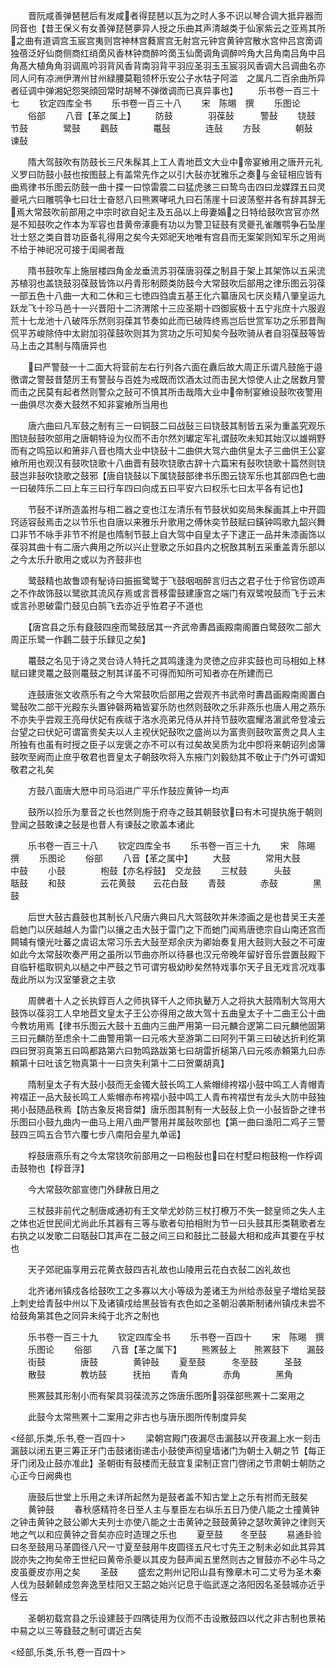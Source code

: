 <!-- { "loadSidebar": true } -->
　　晋阮咸善弹琶琶后有发咸者得琵琶以瓦为之时人多不识以琴合调大抵异器而同音也【昔王保义有女善弹琵琶夣异人授之乐曲其声清越类于仙家紫云之亚焉其所之曲有道调宫玉宸宫夷则宫神林宫蕤賔宫无射宫元钟宫黄钟宫散水宫仲吕宫啇调独蓓泛好仙商侧商红绡啇风香林钟商醉吟啇玉仙啇调角调醉吟角大吕角南吕角中吕角髙大植角角羽调鳯吟羽背风香背南羽背平羽应圣羽玉玉宸羽风香调大吕调曲名亦同人问有凉洲伊渭州甘州緑腰莫靻领杯乐安公子水牯子阿滥　之属凡二百余曲所异者征调中弹湘妃怨哭顔回常时胡琴不弹徴调而已真异事也】
　　乐书卷一百三十七
　　钦定四库全书
　　乐书卷一百三十八
　　宋　陈晹　撰
　　乐图论
　　俗部
　　八音【革之属上】
　　防鼓　　　　羽葆鼔　　　警鼔
　　铙鼓　　　　节鼓　　　　鹭鼓
　　鸖鼓　　　　鼍鼔　　　　连鼔
　　方鼔　　　　朝鼔　　　　谏鼔














　　隋大驾鼓吹有防鼓长三尺朱髹其上工人青地苣文大业中帝宴飨用之唐开元礼义罗曰防鼓小鼓也按图鼓上有盖常先作之以引大鼔亦犹雅乐之奏与金钲相应皆有曲焉律书乐图云防鼓一曲十揲一曰惊雷震二曰猛虎骇三曰鸷鸟击四曰龙媒蹀五曰灵夔吼六曰雕鹗争七曰壮士奋怒八曰熊罴哮吼九曰石荡崖十曰波荡壑并各有辞其辞无焉大常鼓吹前部用之中宗时欲自妃主及五品以上毋妻婚之日特给鼓吹宫官亦然是不知鼓吹之作本为军容也昔黄帝涿鹿有功以为警卫钲鼓有灵夔孔雀雕鹗争石坠崖壮士怒之类自昔功臣备礼得用之矣今夫郊祀天地唯有宫县而无案架则知军乐之用尚不给于神祀况可接于闺阃者哉



















　　隋书鼓吹车上施层楼四角金龙垂流苏羽葆唐羽葆之制县于架上其架饰以五采流苏植羽也盖铙鼓羽葆鼓皆饰以丹青形制颇类防鼓今大常鼓吹后部用之律乐图云羽葆一部五色十八曲一大和二休和三七徳四驺虞五基王化六纂唐风七厌炎精八肇皇运九跃龙飞十珍马邑十一兴晋阳十二济渭隂十三应圣期十四御宸极十五宁兆庶十六服遐荒十七龙池十八破阵乐然则羽葆其节奏如此而已破阵终焉岂后世赏军功之乐邪昔陶侃平苏峻除侍中太尉加羽葆鼓吹则其为赏功之乐可知矣今鼔吹骑从者自羽葆鼓等皆马上击之其制与隋唐异也





















　　曰严警鼓一十二面大将营前左右行列各六面在纛后故大周正乐谓凡鼓施于邉徼谓之警鼓昔楚厉王有警鼔与百姓为戒既而饮酒太过而击民大惊使人止之居数月警而击之民莫有起者然则警众之鼔可不慎其所击哉隋大业中帝制宴飨设鼔吹夜警用一曲俱尽次奏大鼓然不知非宴飨所当用也










　　唐六曲曰凡军鼓之制有三一曰铜鼓二曰战鼔三曰铙鼓其制皆五采为重盖究观乐图铙鼔鼓吹部用之唐朝特设为仪而不击尔然刘瓛定军礼谓鼓吹未知其始汉以雄朔野而有之鸣笳以和箫非八音也隋大业中铙鼔十二曲供大驾六曲供皇太子三曲供王公宴飨所用也观汉有鼓吹铙歌十八曲晋有鼓吹铙歌古辞十六篇宋有鼔吹铙歌十篇然则铙鼓岂非鼔吹铙歌之鼓邪【唐自铙鼓以下属铙鼓部律书乐图云铙军乐也其部四色七曲一曰破阵乐二曰上车三曰行车四曰向成五曰平安六曰权乐七曰太平各有记也】























　　节鼔不详所造盖拊与相二器之变也江左清乐有节鼓状如奕局朱髹画其上中开圆窍适容鼔焉击之以节乐也自唐以来雅乐升歌用之傅休奕节鼓赋曰鐄钟鸣歌九韶兴舞口非节不咏手非节不拊是也隋制节鼓上自大驾中自皇太子下逮正一品并朱漆画饰以葆羽其曲十有二唐六典用之所以兴止登歌之乐如县内之柷敔其制五采重盖青乐部以之今太乐升歌用之或以为齐鼓非也








　　鹭鼓精也故鲁颂有駜诗曰振振鹭鹭于飞鼓咽咽醉言归古之君子仕于伶官伤颂声之不作故饰鼓以鹭欲其流风存焉或言晋移雷鼓建康宫之端门有双鹭哾鼓而飞于云末或言孙恩破雷门鼓见白鹄飞去亦近乎恠君子不道也












　　【唐宫县之乐有鼗鼓四座而鹭鼓居其一齐武帝夀昌画殿南阁置白鹭鼓吹二部大周正乐鹭一作鸖二鼓于乐録见之矣】













　　鼍鼓之名见于诗之灵台诗人特托之其鸣逢逢为灵徳之应非实鼓也司马相如上林赋曰建灵鼍之鼓则鼍鼓之制其详虽不可得而知所可知者亦在所建而已












　　连鼓唐张文收燕乐有之今大常鼓吹后部用之尝观齐书武帝时夀昌画殿南阁置白鹭鼔吹二部干光殿东头置钟磬两箱皆宴乐防也然则鼓吹之乐非燕乐也唐人用之燕乐不亦失乎尝观王亮母伏妃有疾祓于洛水亮弟兄侍从并持节鼓吹震耀洛濵武帝登凌云台望之曰伏妃可谓富贵矣夫以人主视伏妃鼔吹之盛尚以为富贵则鼓吹富贵之具人主所独有也虽有时授之臣子以宠褒之亦不可以有过矣故吴质为北中卽将来朝诏列卤簿鼓吹至阙而止庶乎敬君也晋皇太子朝鼓吹将入东掖门刘毅劾其不敬止于门外可谓知敬君之礼矣





















　　方鼓八面唐大厯中司马滔进广平乐作鼓应黄钟一均声














　　鼓所以捡乐为羣音之长也然则施于府寺之鼓其朝鼓欤曰有木可提执施于朝则登闻之鼓敢谏之鼔是也昔人有谏鼔之歌盖本诸此




　　乐书卷一百三十八
　　钦定四库全书
　　乐书卷一百三十九
　　宋　陈晹　撰
　　乐图论
　　俗部
　　八音【革之属中】
　　大鼓　　　　常用大鼓　　中鼓
　　小鼓　　　　枹鼓【亦名桴鼓】　交龙鼓
　　三杖鼓　　　头鼓　　　　聒鼓
　　和鼓　　　　云花黄鼓　　云花白鼓
　　青鼓　　　　赤鼓　　　　黑鼓













　　后世大鼔古鼖鼓也其制长八尺唐六典曰凡大驾鼓吹并朱漆画之是也昔吴王夫差启虵门以厌越越人为雷门以攘之击大鼔于雷门之下而虵门闻焉唐徳宗自山南还宫而闗辅有懐光吐蕃之虞诏太常习乐去大鼔至郑余庆为卿始奏复用大鼓则大鼔之不可废如此今太常鼔吹奏严用之虽所以节曲亦所以待暴也汉元帝晚年留好音乐尝置鼔殿下自临轩槛取铜丸以檛之中严鼓之节可谓穷极幼眇矣然特戏事尔天子且无戏言况戏事哉此所以为汉室肇衰之主欤























　　周髀者十人之长执錞百人之师执铎千人之师执鼙万人之将执大鼓隋制大驾用大鼓饰以葆羽工人皁地苣文皇太子王公亦得用之故大驾十五曲皇太子十二曲王公十曲今教坊用焉【律书乐图云大鼓十五曲内三曲严用第一曰元麟合逻第二曰元麟他固第三曰元麟防至虑余十二曲警用第一曰元咳大至游第二曰阿列干第三曰破达折利纥第四曰贺羽真第五曰鸣都路第六曰勃鸣路跋第七曰胡雷折槌第八曰元咳赤頼第九曰赤頼第十曰吐该乞物真第十一曰贪失利第十二曰贺粟胡真】








　　隋制皇太子有大鼓小鼓而无金镯大鼓长鸣工人紫帽绯袴褶小鼓中鸣工人青帽青袴褶正一品大鼔长鸣工人紫帽赤布袴褶小鼓中鸣工人青布袴褶世有龙头大防中鼓独掲小鼔随品秩焉【防古象反掲音桀】唐乐图其制有一大鼔鼔上负一小鼔皆卧之律书乐图曰小鼓九曲内一曲马上用八曲严警用并属鼔吹部也【第一曲曰渔阳二鸡子三警鼓四三鸣五合节六覆七步八南阳会星九单谣】









　　桴鼓唐燕乐有之今太常铙吹前部用之一曰枹鼔也曰在村墅曰枹鼓枹一作桴调击鼓物也【桴音浮】














　　今大常鼓吹部宣徳门外肆赦日用之















　　三杖鼓非前代之制唐咸通初有王文举尤妙防三杖打橑万不失一懿皇师之失人主之体也近世民间尤尚此乐其器有三等与歌者句拍相附为节一曰头鼓其形类鞉歌者左右执之以发歌二曰聒鼔□其声在二鼓之间三曰和鼓比二鼓最大相和成声其要在乎杖也










　　天子郊祀庙享用云花黄衣鼓四吉礼故也山陵用云花白衣鼔二凶礼故也














　　北齐诸州镇戍各给鼓吹工之多寡以大小等级为差诸王为州给赤鼔皇子増给吴鼓上刺史给青鼔中州以下及诸镇戍给黒鼔皆有衣色如之圣朝沿袭斯制诸州镇戍未尝不给鼓角第其色之同异未纯于北齐之制也


　　乐书卷一百三十九
　　钦定四库全书
　　乐书卷一百四十
　　宋　陈晹　撰
　　乐图论
　　俗部
　　八音【革之属下】
　　熊罴鼔上　　熊罴鼓下　　漏鼓
　　街鼓　　　　唐鼓　　　　黄钟鼔
　　夏至鼓　　　冬至鼓　　　圣鼓
　　散鼓　　　　教坊鼓　　　抚拍
　　青角　　　　赤角　　　　黑角













　　熊罴鼓其形制小而有架具羽葆流苏之饰唐乐图所羽葆部熊罴十二案用之














　　此鼓今太常熊罴十二案用之非古也与唐乐图所传制度异矣






<经部,乐类,乐书,卷一百四十>
　　梁朝宫殿门夜漏尽击漏鼓以开夜漏上水一刻击漏鼓以闭五更三筹正牙门击鼓诸街递击小鼓使声彻皇墙诸门为朝士入朝之节【每正牙门闭及止鼓亦准此】圣朝街有鼓楼而无鼓宜复梁制正宫门啓闭之节肃朝士朝防之心正今日阙典也



















　　唐鼓后世堂上乐用之未详所起然为是鼓者盖不知古堂上之乐有拊而无鼓矣
　　黄钟鼓
　　春秋感精符冬日至人主与羣臣左右纵乐五日乃使八能之士撞黄钟之钟击黄钟之鼓公卿大夫列士亦使八能之士击黄钟之鼓鼓黄钟之瑟吹黄钟之律则天地之气以和应黄钟之音矣亦应时造理之乐也
　　夏至鼓　　冬至鼓
　　易通卦验曰冬至鼓用马革圆径八尺一寸夏至鼓用牛皮圆径五尺七寸先王之制未必如此其异其説亦失之拘矣帝王世纪曰黄帝杀夔以其皮为鼓声闻五里然则古之冒鼓亦不必牛马之皮虽夔皮亦用之矣
　　圣鼓
　　盛宏之荆州记阳山县有豫章木可二丈号为圣木秦人伐为鼓颡颡成忽奔逸至桂阳又王韶之始兴记息于临武遂之洛阳因名圣鼓城亦近乎怪云
















　　圣朝初载宫县之乐设建鼓于四隅徒用为仪而不击设散鼓四以代之非古制也景祐中易之以三等鼗鼓之制可谓近古矣





<经部,乐类,乐书,卷一百四十>
